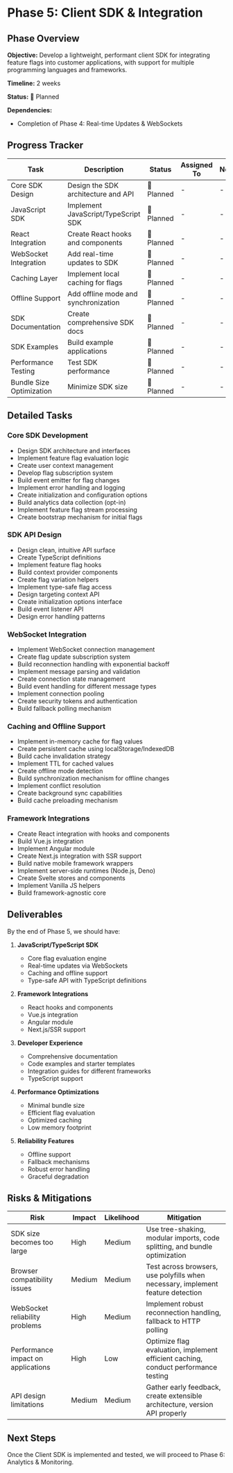 # Phase 5: Client SDK & Integration

## Phase Overview

**Objective:** Develop a lightweight, performant client SDK for integrating feature flags into customer applications, with support for multiple programming languages and frameworks.

**Timeline:** 2 weeks

**Status:** 📅 Planned

**Dependencies:** 
- Completion of Phase 4: Real-time Updates & WebSockets

## Progress Tracker

| Task | Description | Status | Assigned To | Notes |
|------|-------------|--------|-------------|-------|
| Core SDK Design | Design the SDK architecture and API | 📅 Planned | - | - |
| JavaScript SDK | Implement JavaScript/TypeScript SDK | 📅 Planned | - | - |
| React Integration | Create React hooks and components | 📅 Planned | - | - |
| WebSocket Integration | Add real-time updates to SDK | 📅 Planned | - | - |
| Caching Layer | Implement local caching for flags | 📅 Planned | - | - |
| Offline Support | Add offline mode and synchronization | 📅 Planned | - | - |
| SDK Documentation | Create comprehensive SDK docs | 📅 Planned | - | - |
| SDK Examples | Build example applications | 📅 Planned | - | - |
| Performance Testing | Test SDK performance | 📅 Planned | - | - |
| Bundle Size Optimization | Minimize SDK size | 📅 Planned | - | - |

## Detailed Tasks

### Core SDK Development
- Design SDK architecture and interfaces
- Implement feature flag evaluation logic
- Create user context management
- Develop flag subscription system
- Build event emitter for flag changes
- Implement error handling and logging
- Create initialization and configuration options
- Build analytics data collection (opt-in)
- Implement feature flag stream processing
- Create bootstrap mechanism for initial flags

### SDK API Design
- Design clean, intuitive API surface
- Create TypeScript definitions
- Implement feature flag hooks
- Build context provider components
- Create flag variation helpers
- Implement type-safe flag access
- Design targeting context API
- Create initialization options interface
- Build event listener API
- Design error handling patterns

### WebSocket Integration
- Implement WebSocket connection management
- Create flag update subscription system
- Build reconnection handling with exponential backoff
- Implement message parsing and validation
- Create connection state management
- Build event handling for different message types
- Implement connection pooling
- Create security tokens and authentication
- Build fallback polling mechanism

### Caching and Offline Support
- Implement in-memory cache for flag values
- Create persistent cache using localStorage/IndexedDB
- Build cache invalidation strategy
- Implement TTL for cached values
- Create offline mode detection
- Build synchronization mechanism for offline changes
- Implement conflict resolution
- Create background sync capabilities
- Build cache preloading mechanism

### Framework Integrations
- Create React integration with hooks and components
- Build Vue.js integration
- Implement Angular module
- Create Next.js integration with SSR support
- Build native mobile framework wrappers
- Implement server-side runtimes (Node.js, Deno)
- Create Svelte stores and components
- Implement Vanilla JS helpers
- Build framework-agnostic core

## Deliverables

By the end of Phase 5, we should have:

1. **JavaScript/TypeScript SDK**
   - Core flag evaluation engine
   - Real-time updates via WebSockets
   - Caching and offline support
   - Type-safe API with TypeScript definitions

2. **Framework Integrations**
   - React hooks and components
   - Vue.js integration
   - Angular module
   - Next.js/SSR support

3. **Developer Experience**
   - Comprehensive documentation
   - Code examples and starter templates
   - Integration guides for different frameworks
   - TypeScript support

4. **Performance Optimizations**
   - Minimal bundle size
   - Efficient flag evaluation
   - Optimized caching
   - Low memory footprint

5. **Reliability Features**
   - Offline support
   - Fallback mechanisms
   - Robust error handling
   - Graceful degradation

## Risks & Mitigations

| Risk | Impact | Likelihood | Mitigation |
|------|--------|------------|------------|
| SDK size becomes too large | High | Medium | Use tree-shaking, modular imports, code splitting, and bundle optimization |
| Browser compatibility issues | Medium | Medium | Test across browsers, use polyfills when necessary, implement feature detection |
| WebSocket reliability problems | High | Medium | Implement robust reconnection handling, fallback to HTTP polling |
| Performance impact on applications | High | Low | Optimize flag evaluation, implement efficient caching, conduct performance testing |
| API design limitations | Medium | Medium | Gather early feedback, create extensible architecture, version API properly |

## Next Steps

Once the Client SDK is implemented and tested, we will proceed to Phase 6: Analytics & Monitoring. 